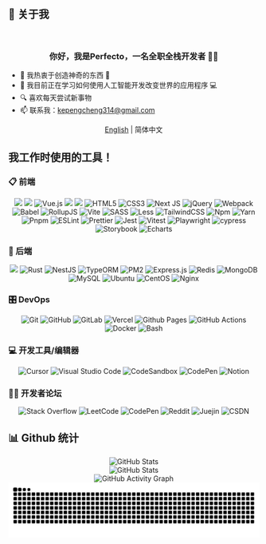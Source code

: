 ## 🚀 关于我

<div align="center">
  <img src="https://pic1.imgdb.cn/item/67e512140ba3d5a1d7e515bd.jpg" alt="" width="500" />
</div>

### <div align="center">你好，我是Perfecto，一名全职全栈开发者 👨‍💻</div>

- 👀 我热衷于创造神奇的东西 🖤
- 🌱 我目前正在学习如何使用人工智能开发改变世界的应用程序 💻
- 🔍 喜欢每天尝试新事物
- 📫 联系我：kepengcheng314@gmail.com

<p align="center">
  <a href='./README.md'>English</a> | 简体中文
</p>

## 我工作时使用的工具！

### 📋 前端

<div align="center">
  <img src="https://img.shields.io/badge/JavaScript-F7DF1E?style=flat-square&logo=javascript&logoColor=black" />
  <img src="https://img.shields.io/badge/TypeScript-3178C6?style=flat-square&logo=typescript&logoColor=white" />
  <img src="https://img.shields.io/badge/Vue.js-35495e.svg?style=flat-square&logo=vuedotjs&logoColor=4FC08D" alt="Vue.js" />
  <img src="https://img.shields.io/badge/React-61DAFB?style=flat-square&logo=react&logoColor=black" />
  <img src="https://img.shields.io/badge/Node.js-339933?style=flat-square&logo=node.js&logoColor=white" />
  <img src="https://img.shields.io/badge/HTML5-E34F26?style=flat-square&logo=html5&logoColor=white" alt="HTML5" />
  <img src="https://img.shields.io/badge/CSS3-1572B6?style=flat-square&logo=css3&logoColor=white" alt="CSS3" />
  <img src="https://img.shields.io/badge/Next-black?style=flat-square&logo=next.js&logoColor=white" alt="Next JS" />
  <img src="https://img.shields.io/badge/Jquery-0769AD.svg?style=flat-square&logo=jquery&logoColor=white" alt="jQuery" />
  <img src="https://img.shields.io/badge/Webpack-8DD6F9.svg?style=flat-square&logo=webpack&logoColor=black" alt="Webpack" />
  <img src="https://img.shields.io/badge/Babel-F9DC3e?style=flat-square&logo=babel&logoColor=black" alt="Babel" />
  <img src="https://img.shields.io/badge/RollupJS-ef3335?style=flat-square&logo=rollup.js&logoColor=white" alt="RollupJS" />
  <img src="https://img.shields.io/badge/Vite-646CFF.svg?style=flat-square&logo=vite&logoColor=white" alt="Vite" />
  <img src="https://img.shields.io/badge/SASS-hotpink.svg?style=flat-square&logo=SASS&logoColor=white" alt="SASS" />
  <img src="https://img.shields.io/badge/Less-2B4C80?style=flat-square&logo=less&logoColor=white" alt="Less" />
  <img src="https://img.shields.io/badge/Tailwindcss-38B2AC.svg?style=flat-square&logo=tailwind-css&logoColor=white" alt="TailwindCSS" />
  <img src="https://img.shields.io/badge/Npm-CB3837.svg?style=flat-square&logo=npm&logoColor=white" alt="Npm" />
  <img src="https://img.shields.io/badge/Yarn-2C8EBB.svg?style=flat-square&logo=yarn&logoColor=white" alt="Yarn" />
  <img src="https://img.shields.io/badge/Pnpm-4a4a4a.svg?style=flat-square&logo=pnpm&logoColor=f69220" alt="Pnpm" />
  <img src="https://img.shields.io/badge/ESLint-4B3263?style=flat-square&logo=ESLint&logoColor=white" alt="ESLint" />
  <img src="https://img.shields.io/badge/Prettier-F7B93E.svg?style=flat-square&logo=Prettier&logoColor=white" alt="Prettier" />
  <img src="https://img.shields.io/badge/Jest-C21325?style=flat-square&logo=Jest&logoColor=white" alt="Jest" />
  <img src="https://img.shields.io/badge/Vitest-C21325?style=flat-square&logo=Vitest&logoColor=white" alt="Vitest" />
  <img src="https://img.shields.io/badge/Playwright-C21325?style=flat-square&logo=Playwright&logoColor=white" alt="Playwright" />
  <img src="https://img.shields.io/badge/Cypress-E5E5E5?style=flat-square&logo=cypress&logoColor=058a5e" alt="cypress" />
  <img src="https://img.shields.io/badge/Storybook-FF4785?style=flat-square&logo=storybook&logoColor=white" alt="Storybook" />
  <img src="https://img.shields.io/badge/Echarts-000000?style=flat-square&logo=apcheecharts&logoColor=white" alt="Echarts" />
</div>

### 💾 后端

<div align="center">
  <img src="https://img.shields.io/badge/Node.js-339933?style=flat-square&logo=node.js&logoColor=white" />
  <img src="https://img.shields.io/badge/Rust-000000?style=flat-square&logo=rust&logoColor=white" alt="Rust" />
  <img src="https://img.shields.io/badge/Nestjs-E0234E.svg?style=flat-square&logo=nestjs&logoColor=white" alt="NestJS" />
  <img src="https://img.shields.io/badge/TypeORM-3982CE?style=flat-square&logo=TypeORM&logoColor=white" alt="TypeORM" />
  <img src="https://img.shields.io/badge/PM2-2B037A?style=flat-square&logo=pm2&logoColor=white" alt="PM2" />
  <img src="https://img.shields.io/badge/Express.js-404d59.svg?style=flat-square&logo=express&logoColor=61DAFB" alt="Express.js" />
  <img src="https://img.shields.io/badge/Redis-DD0031.svg?style=flat-square&logo=Redis&logoColor=white" alt="Redis" />
  <img src="https://img.shields.io/badge/MongoDB-4ea94b.svg?style=flat-square&logo=MongoDB&logoColor=white" alt="MongoDB" />
  <img src="https://img.shields.io/badge/MySQL-00f.svg?style=flat-square&logo=MySQL&logoColor=white" alt="MySQL" />
  <img src="https://img.shields.io/badge/Ubuntu-E95420?style=flat-square&logo=ubuntu&logoColor=white" alt="Ubuntu" />
  <img src="https://img.shields.io/badge/Cent%20OS-002260?style=flat-square&logo=centos&logoColor=F0F0F0" alt="CentOS" />
  <img src="https://img.shields.io/badge/Nginx-009639.svg?style=flat-square&logo=Nginx&logoColor=white" alt="Nginx" />
</div>

### 🎛️ DevOps

<div align="center">
  <img src="https://img.shields.io/badge/Git-F05033.svg?style=flat-square&logo=Git&logoColor=white" alt="Git" />
  <img src="https://img.shields.io/badge/GitHub-121011.svg?style=flat-square&logo=GitHub&logoColor=white" alt="GitHub" />
  <img src="https://img.shields.io/badge/GitLab-E65328.svg?style=flat-square&logo=GitLab&logoColor=white" alt="GitLab" />
  <img src="https://img.shields.io/badge/Vercel-000000.svg?style=flat-square&logo=vercel&logoColor=white" alt="Vercel" />
  <img src="https://img.shields.io/badge/Github%20Pages-121013?style=flat-square&logo=github&logoColor=white" alt="Github Pages" />
  <img src="https://img.shields.io/badge/GitHub%20Actions-2671E5.svg?style=flat-square&logo=GitHub%20Actions&logoColor=white" alt="GitHub Actions" />
  <img src="https://img.shields.io/badge/Docker-0db7ed.svg?style=flat-square&logo=Docker&logoColor=white" alt="Docker" />
  <img src="https://img.shields.io/badge/Bash-4EAA25?style=flat-square&logo=GNU%20Bash&logoColor=white" alt="Bash" />
</div>

### 💻 开发工具/编辑器

<div align="center">
  <img src="https://img.shields.io/badge/Cursor-000000?style=flat-square&logo=cursor&logoColor=white" alt="Cursor" />
  <img src="https://img.shields.io/badge/Visual%20Studio%20Code-0078d7.svg?style=flat-square&logo=Visual%20Studio%20Code&logoColor=white" alt="Visual Studio Code" />
  <img src="https://img.shields.io/badge/Codesandbox-040404?style=flat-square&logo=codesandbox&logoColor=DBDBDB" alt="CodeSandbox" />
  <img src="https://img.shields.io/badge/CodePen-white?style=flat-square&logo=codepen&logoColor=black" alt="CodePen" />
  <img src="https://img.shields.io/badge/Notion-000000.svg?style=flat-square&logo=notion&logoColor=white" alt="Notion" />
</div>

### 🧑‍💻 开发者论坛

<div align="center">
  <img src="https://img.shields.io/badge/Stackoverflow-FE7A16?style=flat-square&logo=stack-overflow&logoColor=white" alt="Stack Overflow" />
  <img src="https://img.shields.io/badge/LeetCode-000000?style=flat-square&logo=LeetCode&logoColor=#d16c06" alt="LeetCode" />
  <img src="https://img.shields.io/badge/Codepen-000000?style=flat-square&logo=Codepen&logoColor=white" alt="CodePen" />
  <img src="https://img.shields.io/badge/Reddit-FF4500?style=flat-square&logo=reddit&logoColor=white" alt="Reddit" />
  <img src="https://img.shields.io/badge/Juejin-blue?style=flat-square&logo=juejin&logoColor=white" alt="Juejin" />
  <img src="https://img.shields.io/badge/CSDN-FF69B4?style=flat-square&logo=csdn&logoColor=white" alt="CSDN" />
</div>

## 📊 Github 统计

<div align="center">
  <img src="https://github-readme-stats.vercel.app/api?username=Perfecto23&show_icons=true&theme=radical&count_private=true" alt="GitHub Stats" style="width: 400px"/>
</div>
<div align="center">
  <img src="https://github-readme-stats.vercel.app/api/top-langs/?username=Perfecto23&layout=compact" alt="GitHub Stats" style="width: 400px"/>
</div>
<div align="center">
  <img src="https://github-readme-activity-graph.vercel.app/graph?username=Perfecto23&theme=radical&count_private=true" alt="GitHub Activity Graph" style="width: 400px"/>
</div>
<picture>
  <source media="(prefers-color-scheme: dark)" srcset="https://raw.githubusercontent.com/Perfecto23/Perfecto23/output/github-contribution-grid-snake-dark.svg">
  <source media="(prefers-color-scheme: light)" srcset="https://raw.githubusercontent.com/Perfecto23/Perfecto23/output/github-contribution-grid-snake.svg">
  <img alt="github contribution grid snake animation" src="https://raw.githubusercontent.com/Perfecto23/Perfecto23/output/github-contribution-grid-snake.svg">
</picture>
